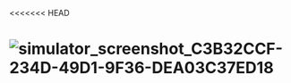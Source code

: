 <<<<<<< HEAD

![simulator_screenshot_C3B32CCF-234D-49D1-9F36-DEA03C37ED18](https://github.com/user-attachments/assets/79bce03f-8d1e-4d1e-9e7a-380a446cdec2)
=======
